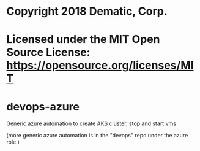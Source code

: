 # Copyright 2018 Dematic, Corp.
# Licensed under the MIT Open Source License: https://opensource.org/licenses/MIT

# devops-azure

Generic azure automation to create AKS cluster, stop and start vms

(more generic azure automation is in the "devops" repo under the azure role.)